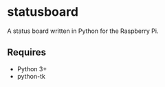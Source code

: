 # statusboard
A status board written in Python for the Raspberry Pi.

## Requires
* Python 3+
* python-tk
